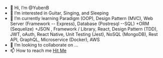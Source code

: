 - 👋 Hi, I’m @YubenB
- 👀 I’m interested in Guitar, Singing, and Sleeping
- 🌱 I’m currently learning Paradigm (OOP), Design Pattern (MVC), Web Server (Framework -- Express), Database (Postresql --SQL) +ORM (Sequelize) +JSON , Framework / Library, React, Design Pattern (TDD), JWT, oAuth, React Native,   Unit Testing (Jest), NoSQL (MongoDB), Rest API, GraphQL, Microservice (Docker), AWS
- 💞️ I’m looking to collaborate on ...
- 📫 How to reach me [Hit Me]( https://www.linkedin.com/in/yuben-rizky-putra-bauty-62b551238/)

<!---
YubenB/YubenB is a ✨ special ✨ repository because its `README.md` (this file) appears on your GitHub profile.
You can click the Preview link to take a look at your changes.
--->
